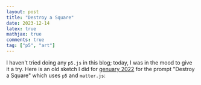 ```yaml
---
layout: post
title: "Destroy a Square"
date: 2023-12-14
latex: true
mathjax: true
comments: true
tag: ["p5", "art"]
---
```


I haven't tried doing any `p5.js` in this blog; today, I was in the mood to give it a try. Here is an old sketch I did for [genuary 2022](https://genuary.art/2022/prompts) for the prompt "Destroy a Square" which uses `p5` and `matter.js`:

<div id="sketch-holder"></div>
<script src="https://cdnjs.cloudflare.com/ajax/libs/p5.js/0.6.1/p5.min.js"></script>
<script language="javascript" type="text/javascript" src="https://cdnjs.cloudflare.com/ajax/libs/matter-js/0.18.0/matter.js"></script>
<script src="{{ base.url | prepend: site.url }}/assets/2023-12-14-p5-destroy-a-square/destroy_a_square.js"></script>
